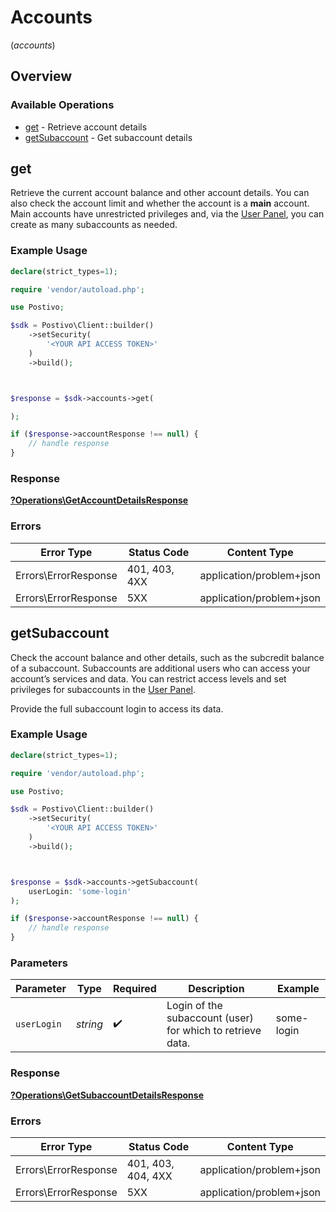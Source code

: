# Accounts
(*accounts*)

## Overview

### Available Operations

* [get](#get) - Retrieve account details
* [getSubaccount](#getsubaccount) - Get subaccount details

## get

Retrieve the current account balance and other account details. You can also check the account limit and whether the account is a **main** account. Main accounts have unrestricted privileges and, via the [User Panel](https://panel.postivo.pl), you can create as many subaccounts as needed.

### Example Usage

<!-- UsageSnippet language="php" operationID="getAccountDetails" method="get" path="/account" -->
```php
declare(strict_types=1);

require 'vendor/autoload.php';

use Postivo;

$sdk = Postivo\Client::builder()
    ->setSecurity(
        '<YOUR API ACCESS TOKEN>'
    )
    ->build();



$response = $sdk->accounts->get(

);

if ($response->accountResponse !== null) {
    // handle response
}
```

### Response

**[?Operations\GetAccountDetailsResponse](../../Models/Operations/GetAccountDetailsResponse.md)**

### Errors

| Error Type               | Status Code              | Content Type             |
| ------------------------ | ------------------------ | ------------------------ |
| Errors\ErrorResponse     | 401, 403, 4XX            | application/problem+json |
| Errors\ErrorResponse     | 5XX                      | application/problem+json |

## getSubaccount

Check the account balance and other details, such as the subcredit balance of a subaccount. Subaccounts are additional users who can access your account’s services and data. You can restrict access levels and set privileges for subaccounts in the [User Panel](https://panel.postivo.pl).

Provide the full subaccount login to access its data.

### Example Usage

<!-- UsageSnippet language="php" operationID="getSubaccountDetails" method="get" path="/account/{user_login}" -->
```php
declare(strict_types=1);

require 'vendor/autoload.php';

use Postivo;

$sdk = Postivo\Client::builder()
    ->setSecurity(
        '<YOUR API ACCESS TOKEN>'
    )
    ->build();



$response = $sdk->accounts->getSubaccount(
    userLogin: 'some-login'
);

if ($response->accountResponse !== null) {
    // handle response
}
```

### Parameters

| Parameter                                                  | Type                                                       | Required                                                   | Description                                                | Example                                                    |
| ---------------------------------------------------------- | ---------------------------------------------------------- | ---------------------------------------------------------- | ---------------------------------------------------------- | ---------------------------------------------------------- |
| `userLogin`                                                | *string*                                                   | :heavy_check_mark:                                         | Login of the subaccount (user) for which to retrieve data. | some-login                                                 |

### Response

**[?Operations\GetSubaccountDetailsResponse](../../Models/Operations/GetSubaccountDetailsResponse.md)**

### Errors

| Error Type               | Status Code              | Content Type             |
| ------------------------ | ------------------------ | ------------------------ |
| Errors\ErrorResponse     | 401, 403, 404, 4XX       | application/problem+json |
| Errors\ErrorResponse     | 5XX                      | application/problem+json |